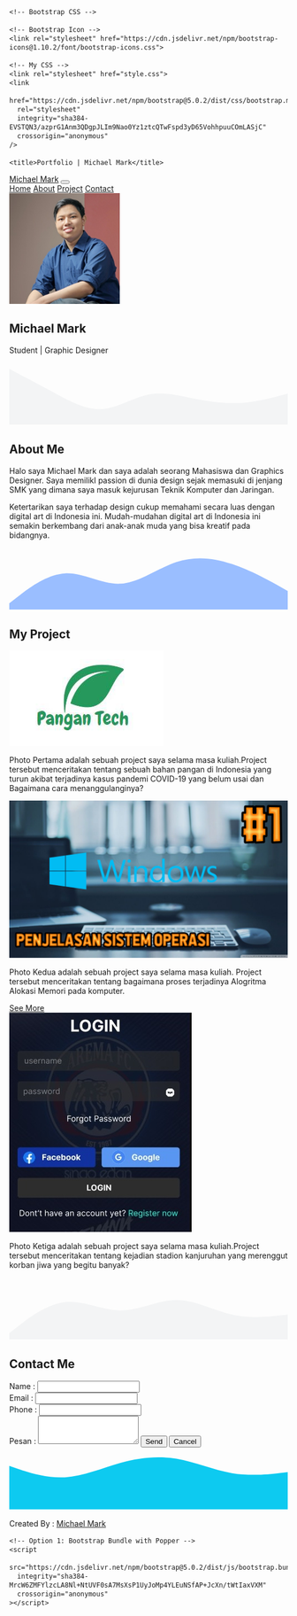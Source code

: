 <!DOCTYPE html>
<html lang="en">
  <head>
    <!-- Required meta tags -->
    <meta charset="utf-8" />
    <meta name="viewport" content="width=device-width, initial-scale=1" />

    <!-- Bootstrap CSS -->
    
    <!-- Bootstrap Icon -->
    <link rel="stylesheet" href="https://cdn.jsdelivr.net/npm/bootstrap-icons@1.10.2/font/bootstrap-icons.css">
    
    <!-- My CSS -->
    <link rel="stylesheet" href="style.css">
    <link
      href="https://cdn.jsdelivr.net/npm/bootstrap@5.0.2/dist/css/bootstrap.min.css"
      rel="stylesheet"
      integrity="sha384-EVSTQN3/azprG1Anm3QDgpJLIm9Nao0Yz1ztcQTwFspd3yD65VohhpuuCOmLASjC"
      crossorigin="anonymous"
    />

    <title>Portfolio | Michael Mark</title>
  </head>
  <body id="home">
<!-- Navbar -->
    <nav class="navbar navbar-expand-lg navbar-dark bg-info fixed-top">
        <div class="container">
          <a class="navbar-brand" href="#">Michael Mark</a>
          <button class="navbar-toggler" type="button" data-bs-toggle="collapse" data-bs-target="#navbarNavAltMarkup" aria-controls="navbarNavAltMarkup" aria-expanded="false" aria-label="Toggle navigation">
            <span class="navbar-toggler-icon"></span>
          </button>
          <div class="collapse navbar-collapse" id="navbarNavAltMarkup">
            <div class="navbar-nav ms-auto">
              <a class="nav-link active" aria-current="page" href="#home">Home</a>
              <a class="nav-link" href="#about">About</a>
              <a class="nav-link" href="#project">Project</a>
              <a class="nav-link" href="#contact">Contact</a>
            </div>
          </div>
        </div>
      </nav>
  </nav>
<!-- End Navbar -->

<!-- Jumbotron -->
<section class="jumbotron text-center" >
    <img src="img/IMG_20210220_032213_070.jpg" alt="Mike" width="200" class="rounded-circle img-thumbnail">
    <h1 class="display-4">Michael Mark</h1>
    <p class="lead">Student | Graphic Designer</p>
    <svg xmlns="http://www.w3.org/2000/svg" viewBox="0 0 1440 320"><path fill="#f3f4f5" fill-opacity="1" d="M0,32L40,53.3C80,75,160,117,240,160C320,203,400,245,480,240C560,235,640,181,720,165.3C800,149,880,171,960,186.7C1040,203,1120,213,1200,208C1280,203,1360,181,1400,170.7L1440,160L1440,320L1400,320C1360,320,1280,320,1200,320C1120,320,1040,320,960,320C880,320,800,320,720,320C640,320,560,320,480,320C400,320,320,320,240,320C160,320,80,320,40,320L0,320Z"></path></svg>
  </section>
<!-- End Jumbotron -->
  
<!-- About -->
<section id="About">
    <div class="container">
    </div>
    <div class="row">
    </div>
    <div class="col text-center mb-4">
        <h2>About Me</h2>
    </div>
    <div class="row justify-content-center fs-5 text-center">
        <div class="col-md-4">
            <p>Halo saya Michael Mark dan saya adalah seorang Mahasiswa dan Graphics Designer. Saya memilikI passion di dunia design sejak memasuki di jenjang SMK yang dimana saya masuk kejurusan Teknik Komputer dan Jaringan.</p>
        </div>
        <div class="col-md-4">
            <p>Ketertarikan saya terhadap design cukup memahami secara luas dengan digital art di Indonesia ini. Mudah-mudahan digital art di Indonesia ini semakin berkembang dari anak-anak muda yang bisa kreatif pada bidangnya.</p>
        </div>
    </div>
    <svg xmlns="http://www.w3.org/2000/svg" viewBox="0 0 1440 320"><path fill="#9abeff" fill-opacity="1" d="M0,288L48,250.7C96,213,192,139,288,133.3C384,128,480,192,576,186.7C672,181,768,107,864,74.7C960,43,1056,53,1152,85.3C1248,117,1344,171,1392,197.3L1440,224L1440,320L1392,320C1344,320,1248,320,1152,320C1056,320,960,320,864,320C768,320,672,320,576,320C480,320,384,320,288,320C192,320,96,320,48,320L0,320Z"></path></svg>
</section>
<!-- End About -->

<!-- Project -->
<section id="project">
  <div class="container">
    <div class="row">
    </div>
    <div class="col text-center mb-4">
      <h2>My Project</h2>
    </div>
    <div class="row">
      <div class="col-md-4 mb-3">
        <div class="card">
          <img src="img/project/LOGO PanganTech.jpg" class="card-img-top" alt="Project 1">
          <div class="card-body">
            <p class="card-text">Photo Pertama adalah sebuah project saya selama masa kuliah.Project tersebut menceritakan tentang sebuah bahan pangan di Indonesia yang turun akibat terjadinya kasus pandemi COVID-19 yang belum usai dan Bagaimana cara menanggulanginya?</p>
          </div>
        </div>
      </div>
      <div class="col-md-4 mb-3">
        <div class="card">
          <img src="img/project/Thumbnail SO.jpg" class="card-img-top" alt="Project 2">
          <div class="card-body">
            <p class="card-text">Photo Kedua adalah sebuah project saya selama masa kuliah. Project tersebut menceritakan tentang bagaimana proses terjadinya Alogritma Alokasi Memori pada komputer.</p>
            <a href="https://www.youtube.com/watch?v=_0dKLnKWkiU" class="btn btn-primary">See More</a>
          </div>
        </div>
      </div>  
      <div class="col-md-4 mb-3">
        <div class="card">
          <img src="img/project/E-Stadium.jpg" class="card-img-top" alt="Project 3">
          <div class="card-body">
            <p class="card-text">Photo Ketiga adalah sebuah project saya selama masa kuliah.Project tersebut menceritakan tentang kejadian stadion kanjuruhan yang merenggut korban jiwa yang begitu banyak?</p>
          </div>
        </div>
      </div>  
        </div>
      </div>
    </div>
  </div>
  <svg xmlns="http://www.w3.org/2000/svg" viewBox="0 0 1440 320"><path fill="#f3f4f5" fill-opacity="1" d="M0,288L48,250.7C96,213,192,139,288,128C384,117,480,171,576,170.7C672,171,768,117,864,117.3C960,117,1056,171,1152,192C1248,213,1344,203,1392,197.3L1440,192L1440,320L1392,320C1344,320,1248,320,1152,320C1056,320,960,320,864,320C768,320,672,320,576,320C480,320,384,320,288,320C192,320,96,320,48,320L0,320Z"></path></svg>
</section>
<!-- End Project -->

<!-- Contact -->
<section id="contact">
  <div class="container">
    <div class="row text-center mb-3">
      <div class="col">
        <h2>Contact Me</h2>
      </div>
    </div>
    <div class="row justify-content-center">
      <div class="col-md-4">
        <form>
          <div class="mb-3">
            <label for="name" class="form-label">Name : </label>
            <input type="text" class="form-control" id="name" aria-describedby="name">
          </div>
          <div class="mb-3">
            <label for="email" class="form-label">Email :</label>
            <input type="email" class="form-control" id="email" aria-describedby="email">
          </div>
          <div class="mb-3">
            <label for="phone" class="form-label">Phone :</label>
            <input type="text" class="form-control" id="phone" aria-describedby="phone">
          </div>
          <div class="mb-3">
            <label for="pesan" class="form-label">Pesan : </label>
            <textarea class="form-control" id="pesan" rows="3">
            </textarea>
            <button type="submit" class="btn btn-primary">Send</button>
            <button type="submit" class="btn btn-primary">Cancel</button>
        </form>
      </div>
      </div>
    </div>
  </div>
  <svg xmlns="http://www.w3.org/2000/svg" viewBox="0 0 1440 320"><path fill="#0dcaf0" fill-opacity="1" d="M0,96L48,112C96,128,192,160,288,154.7C384,149,480,107,576,80C672,53,768,43,864,58.7C960,75,1056,117,1152,133.3C1248,149,1344,139,1392,133.3L1440,128L1440,320L1392,320C1344,320,1248,320,1152,320C1056,320,960,320,864,320C768,320,672,320,576,320C480,320,384,320,288,320C192,320,96,320,48,320L0,320Z"></path></svg>
</section>
<!-- End Contact -->

<!-- Footer -->
<footer class="bg-info text-white text-center pb-5">
  <p>Created By : <a href="https://www.instagram.com/aetermaxx/"class="text-white fw-bold">Michael Mark</a></p>
  <p><i class="bi bi-twitter"><a href="https://www.instagram.com/aetermaxx/"></a></i></p>
</footer>
<!-- End Footer -->
    <!-- Optional JavaScript; choose one of the two! -->

    <!-- Option 1: Bootstrap Bundle with Popper -->
    <script
      src="https://cdn.jsdelivr.net/npm/bootstrap@5.0.2/dist/js/bootstrap.bundle.min.js"
      integrity="sha384-MrcW6ZMFYlzcLA8Nl+NtUVF0sA7MsXsP1UyJoMp4YLEuNSfAP+JcXn/tWtIaxVXM"
      crossorigin="anonymous"
    ></script>
  </body>
</html>
